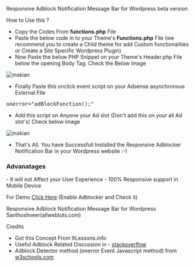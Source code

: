 
Responsive Adblock Notification Message Bar for Wordpress beta version

How to Use this ?
- Copy the Codes From <b>functions.php</b> File
- Paste the below code in to your Theme's <b>Functions.php</b> File (we recommend you to create a Child theme for add Custom functionalities or Create a Site Specific  Wordpress Plugin)
- Now Paste the below PHP Snippet on your Theme's Header.php File below the opening Body Tag. Check the Below image

<code><?php wp_after_body(); ?></code>

<img src="https://github.com/mskian/Responsive-Adblock-Notification-Message-Bar/blob/master/bbdy.jpg?raw=true" alt="mskian" />

- Finally Paste this onclick event script on your Adsense asynchronous External File
<pre>onerror="adBlockFunction();"</pre>
- Add this script on Anyone your Ad slot (Don't add this on your all Ad slot's) Check below image

<img src="https://github.com/mskian/Responsive-Adblock-Notification-Message-Bar/blob/master/add1.jpg?raw=true" alt="mskian" />

- That's All. You have Successfull Installed the Responsive Adblocker Notification Bar in your Wordpress website :-)  

<h3>Advanatages</h3>
- It will not Affect your User Experience
- 100% Responsive support in Mobile Device

For Demo <a href="http://www.myindianfestivals.com/" target="_blank">Click Here</a> (Enable Adblocker and Check it)
 
Responsive Adblock Notification Message Bar for Wordpress Santhoshveer(allwebtuts.com)

Credits 

- Got this Concept From 9Lessons.info
- Useful Adblock Related Discussion in - <a href="http://stackoverflow.com/questions/4869154/how-to-detect-adblock-on-my-website" target="_blank" >stackoverflow</a>
- Adblock Detector method (onerror Event Javascript method) from <a href="http://www.w3schools.com/jsref/event_onerror.asp" target="_blank" >w3schools.com</a>

